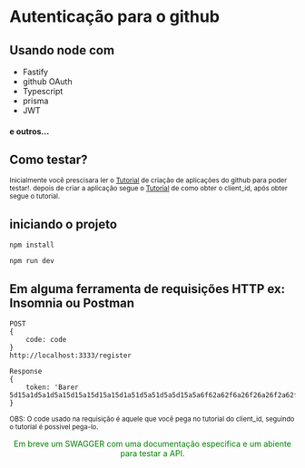 # Autenticação para o github

## Usando node com
- Fastify
- github OAuth
- Typescript
- prisma
- JWT
#### e outros...

## Como testar?

<small>Inicialmente você prescisara ler o <a href="https://docs.github.com/pt/apps/creating-github-apps/writing-code-for-a-github-app/building-a-login-with-github-button-with-a-github-app">Tutorial</a> de criação de aplicações do github para poder testar!. depois de criar a aplicação segue o <a href="https://docs.github.com/pt/apps/creating-github-apps/writing-code-for-a-github-app/building-a-login-with-github-button-with-a-github-app">Tutorial</a> de como obter o client_id, após obter segue o tutorial.</small>

## iniciando o projeto
```
npm install

npm run dev
```

## Em alguma ferramenta de requisições HTTP ex: Insomnia ou Postman

```
POST
{
    code: code
}
http://localhost:3333/register

Response
{
    token: 'Barer 5d15a1d5a1d5a15d15a15d15a15d1a51d5a51d5a5d15a5a6f62a62f6a26f26a26f2a62f6a26f26a26f6a2f62a62f6a6f26a6f6a26f26a6f6a2f6af26af26a26f26a2f62a6f62a6262f62a62f6a62f6a2f62a6f2af2fa'
}
```

<small><stonger>OBS: O code usado na requisição é aquele que você pega no tutorial do client_id, seguindo o tutorial é possivel pega-lo.</stonger></small>

<div align="center" ><font color="green">Em breve um SWAGGER com uma documentação especifica e um abiente para testar a API.</font></div>